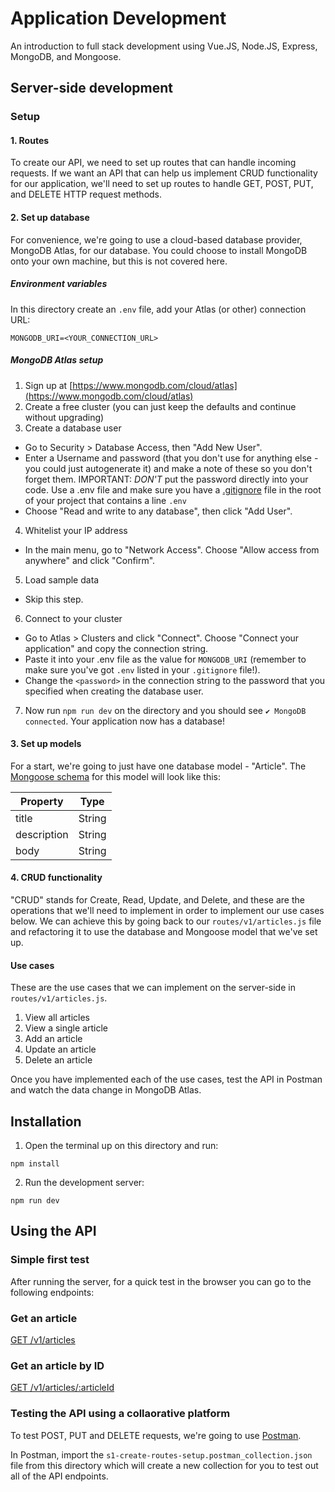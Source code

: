 # Application Development
An introduction to full stack development using Vue.JS, Node.JS, Express, MongoDB, and Mongoose.

## Server-side development

### Setup
#### 1. Routes
To create our API, we need to set up routes that can handle incoming requests. If we want an API that can help us implement CRUD functionality for our application, we'll need to set up
routes to handle GET, POST, PUT, and DELETE HTTP request methods.

#### 2. Set up database
For convenience, we're going to use a cloud-based database provider, MongoDB Atlas, for our database. You could choose to install MongoDB onto your own machine, but this is not covered here.

##### Environment variables
In this directory create an ```.env``` file, add your Atlas (or other) connection URL:

````
MONGODB_URI=<YOUR_CONNECTION_URL>
````
##### MongoDB Atlas setup
1. Sign up at [https://www.mongodb.com/cloud/atlas](https://www.mongodb.com/cloud/atlas)
2. Create a free cluster (you can just keep the defaults and continue without upgrading)
3. Create a database user
- Go to Security > Database Access, then "Add New User". 
- Enter a Username and password (that you don't use for anything else - you could just autogenerate it) and make a note of these so you don't forget them. 
IMPORTANT: *DON'T* put the password directly into your code. Use a .env file and make sure you have a [.gitignore](https://help.github.com/en/github/using-git/ignoring-files) file in the root of your project that contains a line ```.env```
- Choose "Read and write to any database", then click "Add User".
4. Whitelist your IP address
- In the main menu, go to "Network Access". Choose "Allow access from anywhere" and click "Confirm".
5. Load sample data
- Skip this step.
6. Connect to your cluster
- Go to Atlas > Clusters and click "Connect". Choose "Connect your application" and copy the connection string. 
- Paste it into your .env file as the value for ```MONGODB_URI``` (remember to make sure you've got ```.env``` listed in your ```.gitignore``` file!).
- Change the ```<password>``` in the connection string to the password that you specified when creating the database user.
7. Now run ```npm run dev``` on the directory and you should see ```✔ MongoDB connected```. Your application now has a database!

#### 3. Set up models
For a start, we're going to just have one database model - "Article". The [Mongoose schema](https://mongoosejs.com/docs/guide.html) for this model will look like this:

|    Property    |   Type   |
|       ---      |    ---   |
|  title         |  String  |
|  description   |  String  |
|  body          |  String  |

#### 4. CRUD functionality
"CRUD" stands for Create, Read, Update, and Delete, and these are the operations that we'll need to implement in order to implement our use cases below. We can achieve this by going back to our ```routes/v1/articles.js``` file and refactoring it to use the database and Mongoose model that we've set up.

#### Use cases
These are the use cases that we can implement on the server-side in ```routes/v1/articles.js```.
1. View all articles
2. View a single article
3. Add an article
4. Update an article
5. Delete an article

Once you have implemented each of the use cases, test the API in Postman and watch the data change in MongoDB Atlas.


## Installation

1. Open the terminal up on this directory and run:
````
npm install
````
2. Run the development server:
````
npm run dev
````

## Using the API
### Simple first test
After running the server, for a quick test in the browser you can go to the following endpoints:

### Get an article
[GET /v1/articles](http://localhost:3000/v1/articles)

### Get an article by ID
[GET /v1/articles/:articleId](http://localhost:3000/v1/articles/abc123)

### Testing the API using a collaorative platform
To test POST, PUT and DELETE requests, we're going to use [Postman](https://www.getpostman.com/).

In Postman, import the ```s1-create-routes-setup.postman_collection.json``` file from this directory which will create a new collection for you to test out all of the API endpoints.